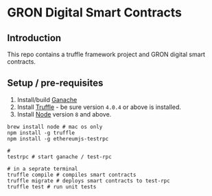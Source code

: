 # GRON Digital Smart Contracts

## Introduction

This repo contains a truffle framework project and GRON digital smart contracts. 

## Setup / pre-requisites

1. Install/build [Ganache](https://github.com/trufflesuite/ganache/releases)
2. Install [Truffle](http://truffleframework.com) - be sure version `4.0.4` or above is installed.
3. Install [Node](https://nodejs.org/en/) version `8` and above.

```shell
brew install node # mac os only 
npm install -g truffle
npm install -g ethereumjs-testrpc

#
testrpc # start ganache / test-rpc

# in a seprate terminal
truffle compile # compiles smart contracts
truffle migrate # deploys smart contracts to test-rpc
truffle test # run unit tests

```


